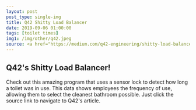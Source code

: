 ```yaml
---
layout: post
post_type: single-img
title: Q42 Shitty Load Balancer
date: 2019-09-06 01:00:00
tags: [toilet times]
img1: /img/other/q42.jpeg
source: <a href="https://medium.com/q42-engineering/shitty-load-balancer-ef1098be86c1" target="_blank" rel="nofollow">Q42 Engineering</a>
---
```

## Q42's Shitty Load Balancer!

Check out this amazing program that uses a sensor lock to detect how long a toilet was in use. This data shows employees the frequency of use, allowing them to select the cleanest bathroom possible. Just click the source link to navigate to Q42's article. 
